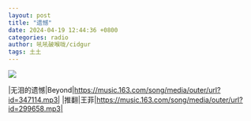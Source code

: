 ```yaml
---
layout: post
title: "遗憾"
date: 2024-04-19 12:44:36 +0800
categories: radio
author: 吼吼破喉咙/cidgur
tags: 土土
---
```

![]({{site.baseurl}}/images/cover_20240419.jpg)

|无泪的遗憾|Beyond|https://music.163.com/song/media/outer/url?id=347114.mp3|
|推翻|王菲|https://music.163.com/song/media/outer/url?id=299658.mp3|

